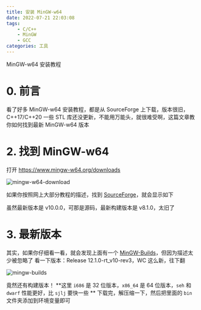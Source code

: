 ```yaml
---
title: 安装 MinGW-w64
date: 2022-07-21 22:03:08
tags:
    - C/C++
    - MinGW
    - GCC
categories: 工具
---
```


MinGW-w64 安装教程

<!-- more -->

# 0. 前言

看了好多 MinGW-w64 安装教程，都是从 SourceForge 上下载，版本很旧，C++17/C++20 一些 STL 库还没更新，不能用万能头，就很难受啊，这篇文章教你如何找到最新 MinGW-w64 版本

# 2. 找到 MinGW-w64

打开 https://www.mingw-w64.org/downloads

![mingw-w64-download](https://static-argvchs.netlify.app/images/mingw-w64-download.png)

如果你按照网上大部分教程的描述，找到 [SourceForge](http://sourceforge.net/projects/mingw-w64/files/mingw-w64/)，就会显示如下

虽然最新版本是 v10.0.0，可那是源码，最新构建版本是 v8.1.0，太旧了

# 3. 最新版本

其实，如果你仔细看一看，就会发现上面有一个 [MinGW-Builds](https://github.com/niXman/mingw-builds-binaries/releases)，但因为描述太少被忽略了
看一下版本：Release 12.1.0-rt_v10-rev3，WC 这么新，往下翻

![mingw-builds](https://static-argvchs.netlify.app/images/mingw-builds.png)

竟然还有构建版本！
**这里 `i686` 是 32 位版本，`x86_64` 是 64 位版本，`seh` 和 `dwarf` 性能更好，比 `sjlj` 要快一些 **
下载完，解压缩一下，然后把里面的 `bin` 文件夹添加到环境变量即可
